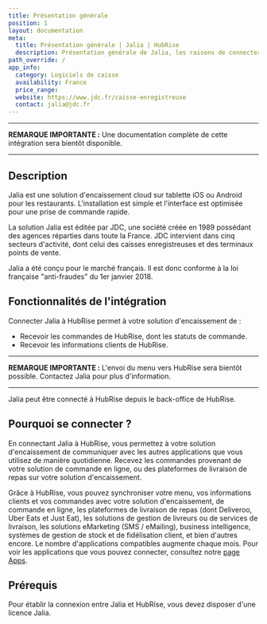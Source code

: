 ```yaml
---
title: Présentation générale
position: 1
layout: documentation
meta:
  title: Présentation générale | Jalia | HubRise
  description: Présentation générale de Jalia, les raisons de connecter votre caisse à HubRise et fonctionnalités de l'intégration avec HubRise.
path_override: /
app_info:
  category: Logiciels de caisse
  availability: France
  price_range:
  website: https://www.jdc.fr/caisse-enregistreuse
  contact: jalia@jdc.fr
---
```


---

**REMARQUE IMPORTANTE :** Une documentation complète de cette intégration sera bientôt disponible.

---

## Description

Jalia est une solution d'encaissement cloud sur tablette iOS ou Android pour les restaurants. L'installation est simple et l'interface est optimisée pour une prise de commande rapide.

La solution Jalia est éditée par JDC, une société créée en 1989 possédant des agences réparties dans toute la France. JDC intervient dans cinq secteurs d'activité, dont celui des caisses enregistreuses et des terminaux points de vente.

Jalia a été conçu pour le marché français. Il est donc conforme à la loi française "anti-fraudes" du 1er janvier 2018.

## Fonctionnalités de l'intégration

Connecter Jalia à HubRise permet à votre solution d'encaissement de :

- Recevoir les commandes de HubRise, dont les statuts de commande.
- Recevoir les informations clients de HubRise.

---

**REMARQUE IMPORTANTE :** L'envoi du menu vers HubRise sera bientôt possible. Contactez Jalia pour plus d'information.

---

Jalia peut être connecté à HubRise depuis le back-office de HubRise.

## Pourquoi se connecter ?

En connectant Jalia à HubRise, vous permettez à votre solution d'encaissement de communiquer avec les autres applications que vous utilisez de manière quotidienne. Recevez les commandes provenant de votre solution de commande en ligne, ou des plateformes de livraison de repas sur votre solution d'encaissement. 

Grâce à HubRise, vous pouvez synchroniser votre menu, vos informations clients et vos commandes avec votre solution d'encaissement, de commande en ligne, les plateformes de livraison de repas (dont Deliveroo, Uber Eats et Just Eat), les solutions de gestion de livreurs ou de services de livraison, les solutions eMarketing (SMS / eMailing), business intelligence, systèmes de gestion de stock et de fidélisation client, et bien d'autres encore. Le nombre d'applications compatibles augmente chaque mois. Pour voir les applications que vous pouvez connecter, consultez notre [page Apps](/apps).

## Prérequis

Pour établir la connexion entre Jalia et HubRise, vous devez disposer d'une licence Jalia.
